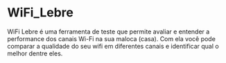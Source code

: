 # WiFi_Lebre
WiFi Lebre é uma ferramenta de teste que permite avaliar e entender a performance dos canais Wi-Fi na sua maloca (casa). Com ela você pode comparar a qualidade do seu wifi em diferentes canais e identificar qual o melhor dentre eles.

